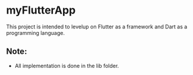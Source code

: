 # myFlutterApp

This project is intended to levelup on Flutter as a framework and Dart as a programming language.

## Note:
- All implementation is done in the lib folder.
